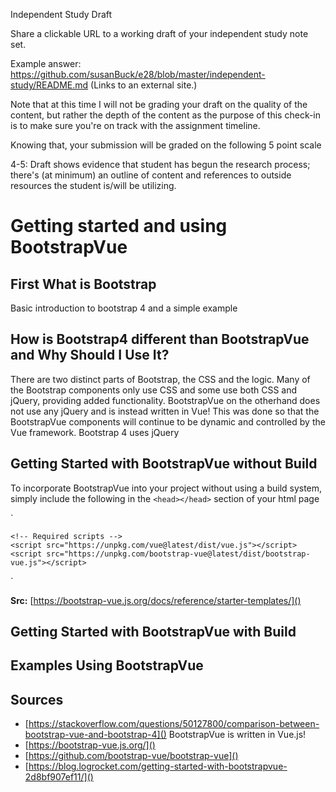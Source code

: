 Independent Study Draft

Share a clickable URL to a working draft of your independent study note set.

Example answer:
https://github.com/susanBuck/e28/blob/master/independent-study/README.md (Links to an external site.)

Note that at this time I will not be grading your draft on the quality of the content, but rather the depth of the content as the purpose of this check-in is to make sure you're on track with the assignment timeline.

Knowing that, your submission will be graded on the following 5 point scale

4-5: Draft shows evidence that student has begun the research process; there's (at minimum) an outline of content and references to outside resources the student is/will be utilizing.

# Getting started and using BootstrapVue

## First What is Bootstrap
Basic introduction to bootstrap 4 and a simple example


## How is Bootstrap4 different than BootstrapVue and Why Should I Use It?
There are two distinct parts of Bootstrap, the CSS and the logic. Many of the Bootstrap components only use CSS and some use both CSS and jQuery, providing added functionality.
BootstrapVue on the otherhand does not use any jQuery and is instead written in Vue! This was done so that the BootstrapVue components will continue to be dynamic and controlled by the Vue framework.
Bootstrap 4 uses jQuery 


## Getting Started with BootstrapVue without Build
To incorporate BootstrapVue into your project without using a build system, simply include the following in the ` <head></head> ` section of your html page


`<head>
    <!-- Required Stylesheets -->
    <link
      type="text/css"
      rel="stylesheet"
      href="https://unpkg.com/bootstrap/dist/css/bootstrap.min.css"
    />
    <link
      type="text/css"
      rel="stylesheet"
      href="https://unpkg.com/bootstrap-vue@latest/dist/bootstrap-vue.css"
    />

    <!-- Required scripts -->
    <script src="https://unpkg.com/vue@latest/dist/vue.js"></script>
    <script src="https://unpkg.com/bootstrap-vue@latest/dist/bootstrap-vue.js"></script>
</head>`


**Src:** [https://bootstrap-vue.js.org/docs/reference/starter-templates/]()


## Getting Started with BootstrapVue with Build


## Examples Using BootstrapVue




## Sources
* [https://stackoverflow.com/questions/50127800/comparison-between-bootstrap-vue-and-bootstrap-4]()
BootstrapVue is written in Vue.js!
* [https://bootstrap-vue.js.org/]()
* [https://github.com/bootstrap-vue/bootstrap-vue]()
* [https://blog.logrocket.com/getting-started-with-bootstrapvue-2d8bf907ef11/]()


